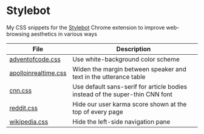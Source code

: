 # Stylebot

My CSS snippets for the [Stylebot](https://chrome.google.com/webstore/detail/stylebot/oiaejidbmkiecgbjeifoejpgmdaleoha) Chrome extension to improve web-browsing aesthetics in various ways

File | Description
--- | ---
[adventofcode.css](adventofcode.css) | Use white-background color scheme
[apolloinrealtime.css](apolloinrealtime.css) | Widen the margin between speaker and text in the utterance table
[cnn.css](cnn.css) | Use default sans-serif for article bodies instead of the super-thin CNN font
[reddit.css](reddit.css) | Hide our user karma score shown at the top of every page
[wikipedia.css](wikipedia.css) | Hide the left-side navigation pane
